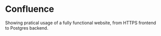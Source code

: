# Confluence

Showing pratical usage of a fully functional website, from HTTPS frontend to Postgres backend.
